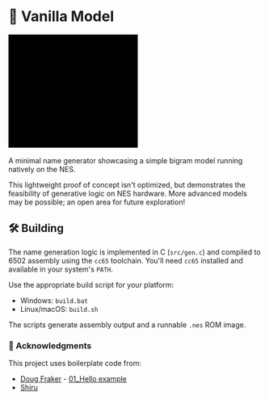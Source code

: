 # 🍦 Vanilla Model

![gen](./gen.gif)

A minimal name generator showcasing a simple bigram model running natively on the NES.

This lightweight proof of concept isn't optimized, but demonstrates the feasibility of generative logic on NES hardware. More advanced models may be possible; an open area for future exploration!

## 🛠️ Building

The name generation logic is implemented in C (`src/gen.c`) and compiled to 6502 assembly using the `cc65` toolchain. You'll need `cc65` installed and available in your system's `PATH`.

Use the appropriate build script for your platform:

- Windows: `build.bat`
- Linux/macOS: `build.sh`

The scripts generate assembly output and a runnable `.nes` ROM image.

### 🙏 Acknowledgments

This project uses boilerplate code from:
- [Doug Fraker](https://github.com/nesdoug) - [01_Hello example](https://github.com/nesdoug/01_Hello)
- [Shiru](https://shiru.untergrund.net/)

